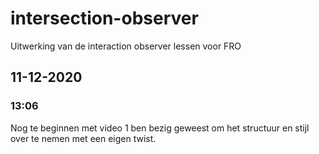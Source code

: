 # intersection-observer

Uitwerking van de interaction observer lessen voor FRO

## 11-12-2020

### 13:06

Nog te beginnen met video 1 ben bezig geweest om het structuur en stijl over te nemen met een eigen twist.
